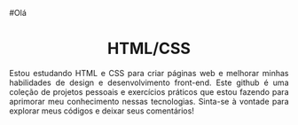 #Olá

<h1 align="center">HTML/CSS</h1>
<p align="justify">Estou estudando HTML e CSS para criar páginas web e melhorar minhas habilidades de design e desenvolvimento front-end. Este github é uma coleção de projetos pessoais e exercícios práticos que estou fazendo para aprimorar meu conhecimento nessas tecnologias. Sinta-se à vontade para explorar meus códigos e deixar seus comentários!</p>
